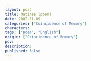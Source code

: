 ```yaml
---
layout: post
title: Matinee (poem)
date: 2002-01-09
categories: ["Coincidence of Memory"]
characters: 
tags: ["poem", "English"]
origin: ["Coincidence of Memory"]
pov: 
description: 
published: false
---
```

